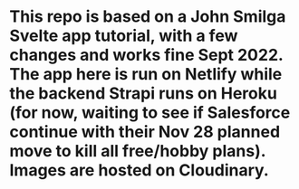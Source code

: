 # This repo is based on a John Smilga Svelte app tutorial, with a few changes and works fine Sept 2022. The app here is run on Netlify while the backend Strapi runs on Heroku (for now, waiting to see if Salesforce continue with their Nov 28 planned move to kill all free/hobby plans). Images are hosted on Cloudinary. 
